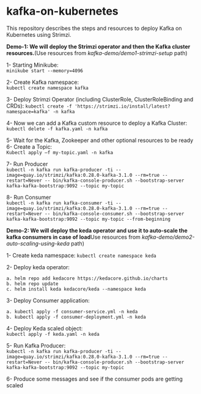 # kafka-on-kubernetes
This repository describes the steps and resources to deploy Kafka on Kubernetes using Strimzi.

**Demo-1: We will deploy the Strimzi operator and then the Kafka cluster resources.**(Use resources from _kafka-demo/demo1-strimzi-setup_ path)

1- Starting Minikube:  
    `minikube start --memory=4096`

2- Create Kafka namespace:   
    `kubectl create namespace kafka`

3- Deploy Strimzi Operator (including ClusterRole, ClusterRoleBinding and CRDs): 
    `kubectl create -f 'https://strimzi.io/install/latest?namespace=kafka' -n kafka
    `

4- Now we can add a Kafka custom resource to deploy a Kafka Cluster:   
    `kubectl delete -f kafka.yaml -n kafka`

5- Wait for the Kafka, Zookeeper and other optional resources to be ready
6- Create a Topic:  
    `Kubectl apply –f my-topic.yaml -n kafka`

7- Run Producer  
    `kubectl -n kafka run kafka-producer -ti --image=quay.io/strimzi/kafka:0.28.0-kafka-3.1.0 --rm=true --restart=Never -- bin/kafka-console-producer.sh --bootstrap-server kafka-kafka-bootstrap:9092 --topic my-topic`

8- Run Consumer    
    `kubectl -n kafka run kafka-consumer -ti --image=quay.io/strimzi/kafka:0.28.0-kafka-3.1.0 --rm=true --restart=Never -- bin/kafka-console-consumer.sh --bootstrap-server kafka-kafka-bootstrap:9092 --topic my-topic --from-beginning`


**Demo-2: We will deploy the keda operator and use it to auto-scale the kafka consumers in case of load**Use resources from _kafka-demo/demo2-auto-scaling-using-keda_ path)

1- Create keda namespace: 
    `kubectl create namespace keda`

2- Deploy keda operator:

    a. helm repo add kedacore https://kedacore.github.io/charts
    b. helm repo update
    c. helm install keda kedacore/keda --namespace keda
3- Deploy Consumer application:

    a. kubectl apply -f consumer-service.yml -n keda
    b. kubectl apply -f consumer-deployment.yml -n keda
4- Deploy Keda scaled object:  
    `kubectl apply -f keda.yaml -n keda`

5- Run Kafka Producer:  
    `kubectl -n kafka run kafka-producer -ti --image=quay.io/strimzi/kafka:0.28.0-kafka-3.1.0 --rm=true --restart=Never -- bin/kafka-console-producer.sh --bootstrap-server kafka-kafka-bootstrap:9092 --topic my-topic`

6- Produce some messages and see if the consumer pods are getting scaled
